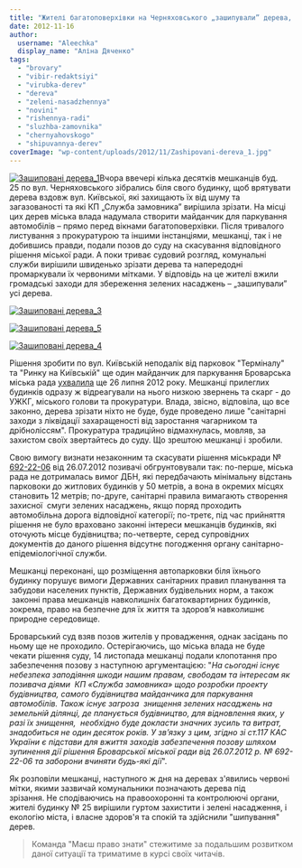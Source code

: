 ```yaml
---
title: "Жителі багатоповерхівки на Черняховського „зашипували” дерева, на місці яких влада хоче зробити автопарковку"
date: 2012-11-16
author: 
  username: "Aleechka"
  display_name: "Аліна Дяченко"
tags: 
  - "brovary"
  - "vibir-redaktsiyi"
  - "virubka-derev"
  - "dereva"
  - "zeleni-nasadzhennya"
  - "novini"
  - "rishennya-radi"
  - "sluzhba-zamovnika"
  - "chernyahovskogo"
  - "shipuvannya-derev"
coverImage: "wp-content/uploads/2012/11/Zashipovani-dereva_1.jpg"
---
```


[![](https://mpz.brovary.org/wp-content/uploads/2012/11/Zashipovani-dereva_1.jpg "Зашиповані дерева_1")](https://mpz.brovary.org/wp-content/uploads/2012/11/Zashipovani-dereva_1.jpg)Вчора ввечері кілька десятків мешканців буд. 25 по вул. Черняховського зібрались біля свого будинку, щоб врятувати дерева вздовж вул. Київської, які захищають їх від шуму та загазованості та які КП „Служба замовника” вирішила зрізати. На місці цих дерев міська влада надумала створити майданчик для паркування автомобілів – прямо перед вікнами багатоповерхівки. Після тривалого листування з прокуратурою та іншими інстанціями, мешканці, так і не добившись правди, подали позов до суду на скасування відповідного рішення міської ради. А поки триває судовий розгляд, комунальні служби вирішили швиденько зрізати дерева та напередодні промаркували їх червоними мітками. У відповідь на це жителі вжили громадські заходи для збереження зелених насаджень – „зашипували” усі дерева.

[![](https://mpz.brovary.org/wp-content/uploads/2012/11/Zashipovani-dereva_3.jpg "Зашиповані дерева_3")](https://mpz.brovary.org/wp-content/uploads/2012/11/Zashipovani-dereva_3.jpg)

[![](https://mpz.brovary.org/wp-content/uploads/2012/11/Zashipovani-dereva_5.jpg "Зашиповані дерева_5")](https://mpz.brovary.org/wp-content/uploads/2012/11/Zashipovani-dereva_5.jpg)

[![](https://mpz.brovary.org/wp-content/uploads/2012/11/Zashipovani-dereva_4.jpg "Зашиповані дерева_4")](https://mpz.brovary.org/wp-content/uploads/2012/11/Zashipovani-dereva_4.jpg)

Рішення зробити по вул. Київській неподалік від парковок "Терміналу" та "Ринку на Київській" ще один майданчик для паркування Броварська міська рада [ухвалила](http://docs.pravo-znaty.org.ua/p3725/26.07.2012/692-22-06) ще 26 липня 2012 року. Мешканці прилеглих будинків одразу ж відреагували на нього низкою звернень та скарг - до УЖКГ, міського голови та прокуратури. Влада, звісно, відповіла, що все законно, дерева зрізати ніхто не буде, буде проведено лише "санітарні заходи з ліквідації захаращеності від заростання чагарником та дрібноліссям". Прокуратура традиційно відмахнулась, мовляв, за захистом своїх звертайтесь до суду. Що зрештою мешканці і зробили.

Свою вимогу визнати незаконним та скасувати рішення міськради № [692-22-06](http://docs.pravo-znaty.org.ua/p3725/26.07.2012/692-22-06) від 26.07.2012 позивачі обгрунтовували так: по-перше, міська рада не дотрималась вимог ДБН, які передбачають мінімальну відстань парковоки до житлових будинків у 50 метрів, а вона в окремих місцях становить 12 метрів; по-друге, санітарні правила вимагають створення захисної  смуги зелених насаджень, якщо поряд проходить автомобільна дорога відповідної категорії; по-третє, під час прийняття рішення не було враховано законні інтереси мешканців будинків, які оточують місце будівництва; по-четверте, серед супровідних документів до даного рішення відсутнє погодження органу санітарно-епідеміологічної служби.

Мешканці переконані, що розміщення автопарковки біля їхнього будинку порушує вимоги Державних санітарних правил планування та забудови населених пунктів, Державних будівельних норм, а також  законні права мешканців навколишніх багатоквартирних будинків, зокрема, право на безпечне для їх життя та здоров’я навколишнє природне середовище.

Броварський суд взяв позов жителів у провадження, однак засідань по ньому ще не проходило. Остерігаючись, що міська влада не буде чекати рішення суду, 14 листопада мешканці подали клопотання про забезпечення позову з наступною аргументацією: "_На сьогодні існує небезпека заподіяння шкоди нашим правам, свободам та інтересам як позивача діями  КП «Служба замовника» щодо розробки проекту будівництва, самого будівництва майданчика для паркування автомобілів. Також існує загроза  знищення зелених насаджень на земельній ділянці, де планується будівництво, для відновлення яких, у разі їх знищення,  необхідно буде докласти значних зусиль та витрат, знадобиться не один десяток років. У зв’язку з цим, згідно зі ст.117 КАС України є підстави для вжиття заходів забезпечення позову шляхом зупинення дії рішення Броварської міської ради від 26.07.2012 р. № 692-22-06 та заборони вчиняти будь-які дії_".

Як розповіли мешканці, наступного ж дня на деревах з'явились червоні мітки, якими зазвичай комунальники позначають дерева під зрізання. Не сподіваючись на правоохоронні та контролюючі органи, жителі будинку № 25 вирішили гуртом захистити і зелені насадження, і екологію міста, і власне здоров'я та спокій та здійснили "шипування" дерев.

> Команда "Маєш право знати" стежитиме за подальшим розвитком даної ситуації та триматиме в курсі своїх читачів.
